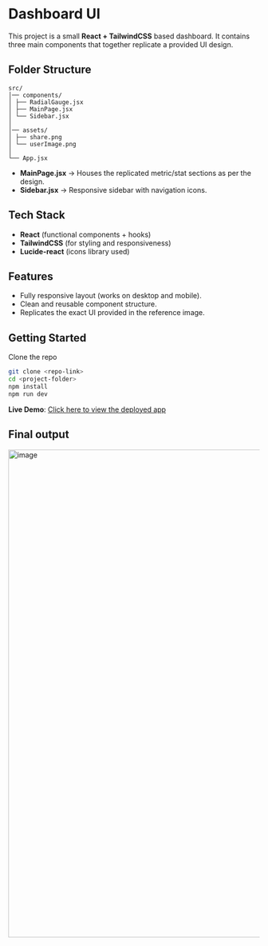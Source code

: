# Dashboard UI  

This project is a small **React + TailwindCSS** based dashboard. It contains three main components that together replicate a provided UI design.  

## Folder Structure  
```
src/
│── components/
│ ├── RadialGauge.jsx
│ ├── MainPage.jsx
│ └── Sidebar.jsx
│
│── assets/
│ ├── share.png
│ └── userImage.png
│
└── App.jsx
```
- **MainPage.jsx** → Houses the replicated metric/stat sections as per the design.  
- **Sidebar.jsx** → Responsive sidebar with navigation icons.  

## Tech Stack  

- **React** (functional components + hooks)  
- **TailwindCSS** (for styling and responsiveness)  
- **Lucide-react** (icons library used)  

##  Features  

- Fully responsive layout (works on desktop and mobile).  
- Clean and reusable component structure.  
- Replicates the exact UI provided in the reference image.  

## Getting Started  
   Clone the repo  
   ```bash
   git clone <repo-link>
   cd <project-folder>
   npm install
   npm run dev
   ```

 **Live Demo**: [Click here to view the deployed app](upkraft-project.vercel.app)

## Final output
<img width="1918" height="976" alt="image" src="https://github.com/user-attachments/assets/e604e1fb-cc64-42a6-8f18-7f2e1f056ff2" />


